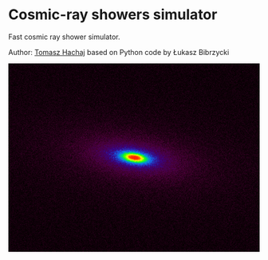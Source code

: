 # Cosmic-ray showers simulator

Fast cosmic ray shower simulator.

Author: [Tomasz Hachaj](https://sppr.up.krakow.pl/hachaj/) based on Python code by Łukasz Bibrzycki 

![This is a alt text.](intro.png "Shower image")